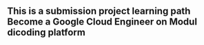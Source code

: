 ## This is a submission project learning path Become a Google Cloud Engineer on Modul dicoding platform

